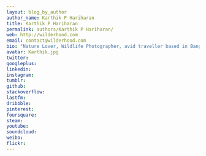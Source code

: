 ```yaml
---
layout: blog_by_author
author_name: Karthik P Hariharan
title: Karthik P Hariharan
permalink: authors/Karthik P Hariharan/
web: http://wilderhood.com
email: contact@wilderhood.com
bio: "Nature Lover, Wildlife Photographer, avid traveller based in Bangalore, India"
avatar: Karthik.jpg
twitter: 
googleplus:
linkedin:
instagram:
tumblr:
github:
stackoverflow:
lastfm:
dribbble:
pinterest:
foursquare:
steam:
youtube:
soundcloud:
weibo:
flickr:
---
```

